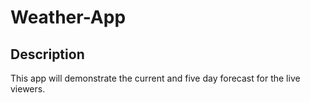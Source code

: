 # Weather-App

## Description 
This app will demonstrate the current and five day forecast for the live viewers.